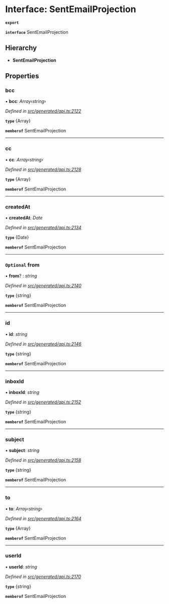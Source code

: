 # Interface: SentEmailProjection

**`export`** 

**`interface`** SentEmailProjection

## Hierarchy

* **SentEmailProjection**

## Properties

###  bcc

• **bcc**: *Array‹string›*

*Defined in [src/generated/api.ts:2122](https://github.com/mailslurp/mailslurp-client/blob/2f39d3c/src/generated/api.ts#L2122)*

**`type`** {Array<string>}

**`memberof`** SentEmailProjection

___

###  cc

• **cc**: *Array‹string›*

*Defined in [src/generated/api.ts:2128](https://github.com/mailslurp/mailslurp-client/blob/2f39d3c/src/generated/api.ts#L2128)*

**`type`** {Array<string>}

**`memberof`** SentEmailProjection

___

###  createdAt

• **createdAt**: *Date*

*Defined in [src/generated/api.ts:2134](https://github.com/mailslurp/mailslurp-client/blob/2f39d3c/src/generated/api.ts#L2134)*

**`type`** {Date}

**`memberof`** SentEmailProjection

___

### `Optional` from

• **from**? : *string*

*Defined in [src/generated/api.ts:2140](https://github.com/mailslurp/mailslurp-client/blob/2f39d3c/src/generated/api.ts#L2140)*

**`type`** {string}

**`memberof`** SentEmailProjection

___

###  id

• **id**: *string*

*Defined in [src/generated/api.ts:2146](https://github.com/mailslurp/mailslurp-client/blob/2f39d3c/src/generated/api.ts#L2146)*

**`type`** {string}

**`memberof`** SentEmailProjection

___

###  inboxId

• **inboxId**: *string*

*Defined in [src/generated/api.ts:2152](https://github.com/mailslurp/mailslurp-client/blob/2f39d3c/src/generated/api.ts#L2152)*

**`type`** {string}

**`memberof`** SentEmailProjection

___

###  subject

• **subject**: *string*

*Defined in [src/generated/api.ts:2158](https://github.com/mailslurp/mailslurp-client/blob/2f39d3c/src/generated/api.ts#L2158)*

**`type`** {string}

**`memberof`** SentEmailProjection

___

###  to

• **to**: *Array‹string›*

*Defined in [src/generated/api.ts:2164](https://github.com/mailslurp/mailslurp-client/blob/2f39d3c/src/generated/api.ts#L2164)*

**`type`** {Array<string>}

**`memberof`** SentEmailProjection

___

###  userId

• **userId**: *string*

*Defined in [src/generated/api.ts:2170](https://github.com/mailslurp/mailslurp-client/blob/2f39d3c/src/generated/api.ts#L2170)*

**`type`** {string}

**`memberof`** SentEmailProjection
